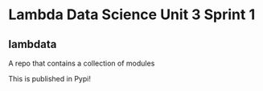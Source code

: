 # Lambda Data Science Unit 3 Sprint 1
## lambdata
A repo that contains a collection of modules


This is published in Pypi!
